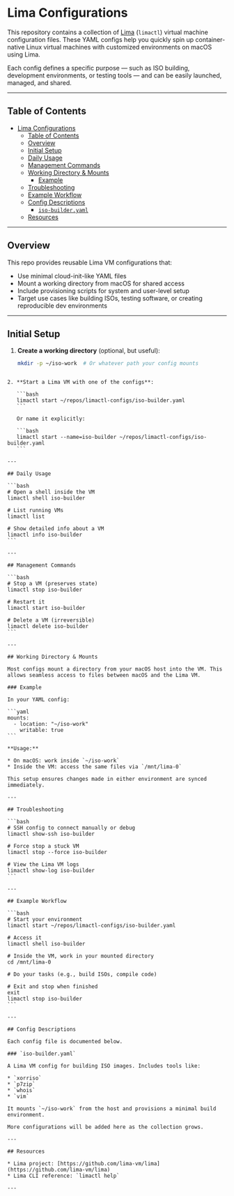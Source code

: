 # Lima Configurations

This repository contains a collection of [Lima](https://github.com/lima-vm/lima) (`limactl`) virtual machine configuration files. These YAML configs help you quickly spin up container-native Linux virtual machines with customized environments on macOS using Lima.

Each config defines a specific purpose — such as ISO building, development environments, or testing tools — and can be easily launched, managed, and shared.

---

## Table of Contents

- [Lima Configurations](#lima-configurations)
  - [Table of Contents](#table-of-contents)
  - [Overview](#overview)
  - [Initial Setup](#initial-setup)
  - [Daily Usage](#daily-usage)
  - [Management Commands](#management-commands)
  - [Working Directory \& Mounts](#working-directory--mounts)
    - [Example](#example)
  - [Troubleshooting](#troubleshooting)
  - [Example Workflow](#example-workflow)
  - [Config Descriptions](#config-descriptions)
    - [`iso-builder.yaml`](#iso-builderyaml)
  - [Resources](#resources)

---

## Overview

This repo provides reusable Lima VM configurations that:

- Use minimal cloud-init-like YAML files
- Mount a working directory from macOS for shared access
- Include provisioning scripts for system and user-level setup
- Target use cases like building ISOs, testing software, or creating reproducible dev environments

---

## Initial Setup

1. **Create a working directory** (optional, but useful):

   ```bash
   mkdir -p ~/iso-work  # Or whatever path your config mounts
````

2. **Start a Lima VM with one of the configs**:

   ```bash
   limactl start ~/repos/limactl-configs/iso-builder.yaml
   ```

   Or name it explicitly:

   ```bash
   limactl start --name=iso-builder ~/repos/limactl-configs/iso-builder.yaml
   ```

---

## Daily Usage

```bash
# Open a shell inside the VM
limactl shell iso-builder

# List running VMs
limactl list

# Show detailed info about a VM
limactl info iso-builder
```

---

## Management Commands

```bash
# Stop a VM (preserves state)
limactl stop iso-builder

# Restart it
limactl start iso-builder

# Delete a VM (irreversible)
limactl delete iso-builder
```

---

## Working Directory & Mounts

Most configs mount a directory from your macOS host into the VM. This allows seamless access to files between macOS and the Lima VM.

### Example

In your YAML config:

```yaml
mounts:
  - location: "~/iso-work"
    writable: true
```

**Usage:**

* On macOS: work inside `~/iso-work`
* Inside the VM: access the same files via `/mnt/lima-0`

This setup ensures changes made in either environment are synced immediately.

---

## Troubleshooting

```bash
# SSH config to connect manually or debug
limactl show-ssh iso-builder

# Force stop a stuck VM
limactl stop --force iso-builder

# View the Lima VM logs
limactl show-log iso-builder
```

---

## Example Workflow

```bash
# Start your environment
limactl start ~/repos/limactl-configs/iso-builder.yaml

# Access it
limactl shell iso-builder

# Inside the VM, work in your mounted directory
cd /mnt/lima-0

# Do your tasks (e.g., build ISOs, compile code)

# Exit and stop when finished
exit
limactl stop iso-builder
```

---

## Config Descriptions

Each config file is documented below.

### `iso-builder.yaml`

A Lima VM config for building ISO images. Includes tools like:

* `xorriso`
* `p7zip`
* `whois`
* `vim`

It mounts `~/iso-work` from the host and provisions a minimal build environment.

More configurations will be added here as the collection grows.

---

## Resources

* Lima project: [https://github.com/lima-vm/lima](https://github.com/lima-vm/lima)
* Lima CLI reference: `limactl help`

---


